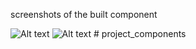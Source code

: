 screenshots of the built component

![Alt text](<localhost_57104_#_ - Google Chrome 15_10_2023 1_39_42 pm.png>) ![Alt text](<localhost_57104_#_ - Google Chrome 15_10_2023 1_40_17 pm.png>)
#   p r o j e c t _ c o m p o n e n t s 
 
 

